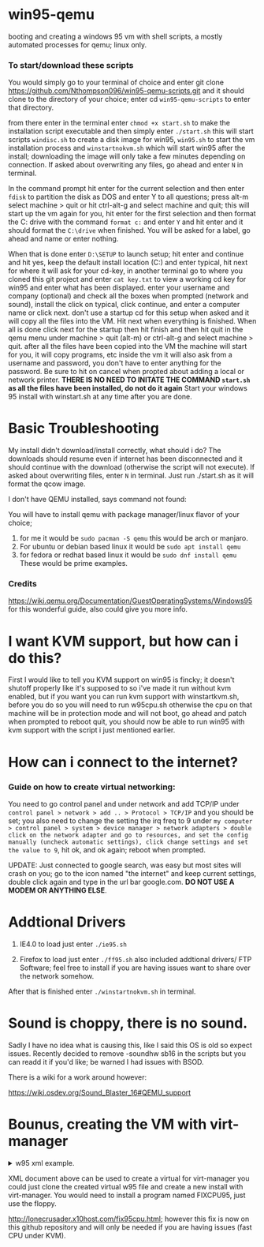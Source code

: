 # win95-qemu
booting and creating a windows 95 vm with shell scripts, a mostly automated processes for qemu; linux only.

### To start/download these scripts

You would simply go to your terminal of choice and enter git clone https://github.com/Nthompson096/win95-qemu-scripts.git and it should clone to the directory of your choice; enter cd `win95-qemu-scripts` to enter that directory. 

from there enter in the terminal enter ```chmod +x start.sh``` to make the installation script executable and then simply enter ``` ./start.sh ``` this will start scripts `windisc.sh` to create a disk image for win95, `win95.sh` to start the vm installation process and `winstartnokvm.sh` which will start win95 after the install; downloading the image will only take a few minutes depending on connection. If asked about overwriting any files, go ahead and enter `N` in terminal.

In the command prompt hit enter for the current selection and then enter `fdisk` to partition the disk as DOS and enter Y to all questions; press alt-m select machine > quit or hit ctrl-alt-g and select machine and quit; this will start up the vm again for you, hit enter for the first selection and then format the C: drive with the command `format c:` and enter `Y` and hit enter and it should format the `C:\drive` when finished. You will be asked for a label, go ahead and name or enter nothing.

When that is done enter `D:\SETUP` to launch setup; hit enter and continue and hit yes, keep the default install location (C:\) and enter typical, hit next for where it will ask for your cd-key, in another terminal go to where you cloned this git project and enter `cat key.txt` to view a working cd key for win95 and enter what has been displayed. enter your username and company (optional) and check all the boxes when prompted (network and sound), install the click on typical, click continue, and enter a computer name or click next. don't use a startup cd for this setup when asked and it will copy all the files into the VM. Hit next when everything is finished. When all is done click next for the startup then hit finish and then hit quit in the qemu menu under machine > quit (alt-m) or ctrl-alt-g and select machine > quit. after all the files have been copied into the VM the machine will start for you, it will copy programs, etc inside the vm it will also ask from a username and password, you don't have to enter anything for the password. Be sure to hit on cancel when propted about adding a local or network printer. **THERE IS NO NEED TO INITATE THE COMMAND `start.sh` as all the files have been installed, do not do it again** Start your windows 95 install with winstart.sh at any time after you are done.

# Basic Troubleshooting

My install didn't download/install correctly, what should i do?
The downloads should resume even if internet has been disconnected and it should continue with the download (otherwise the script will not execute). If asked about overwriting files, enter `N` in terminal. Just run ./start.sh as it will format the qcow image.

I don't have QEMU installed, says command not found:

You will have to install qemu with package manager/linux flavor of your choice; 
1) for me it would be `sudo pacman -S qemu` this would be arch or manjaro.
2) For ubuntu or debian based linux it would be `sudo apt install qemu`
3) for fedora or redhat based linux it would be `sudo dnf install qemu`
These would be prime examples.

### Credits

https://wiki.qemu.org/Documentation/GuestOperatingSystems/Windows95 for this wonderful guide, also could give you more info.


# I want KVM support, but how can i do this?

First I would like to tell you KVM support on win95 is fincky; it doesn't shutoff properly like it's supposed to so i've made it run without kvm enabled, but if you want you can run kvm support with winstartkvm.sh, before you do so you will need to run w95cpu.sh otherwise the cpu on that machine will be in protection mode and will not boot, go ahead and patch when prompted to reboot quit, you should now be able to run win95 with kvm support with the script i just mentioned earlier.

# How can i connect to the internet?

### Guide on how to create virtual networking:
You need to go control panel and under network and add TCP/IP under `control panel > network > add .. > Protocol > TCP/IP` and you should be set; you also need to change the setting the irq freq to 9 under `my computer > control panel > system > device manager > network adapters > double click on the network adapter and go to resources, and set the config manually (uncheck automatic settings), click change settings and set the value to 9`, hit ok, and ok again; reboot when prompted.

UPDATE: Just connected to google search, was easy but most sites will crash on you; go to the icon named "the internet" and keep current settings, double click again and type in the url bar google.com. **DO NOT USE A MODEM OR ANYTHING ELSE**.

# Addtional Drivers 

1) IE4.0
to load just enter `./ie95.sh` 

2) Firefox
to load just enter `./ff95.sh` also included addtional drivers/ FTP Software; feel free to install if you are having issues want to share over the network somehow.

After that is finished enter `./winstartnokvm.sh` in terminal.

# Sound is choppy, there is no sound.

Sadly I have no idea what is causing this, like I said this OS is old so expect issues. Recently decided to remove 
-soundhw sb16 in the scripts but you can readd it if you'd like; be warned I had issues with BSOD.

There is a wiki for a work around however:

https://wiki.osdev.org/Sound_Blaster_16#QEMU_support

# Bounus, creating the VM with virt-manager

  <details><summary>w95 xml example.</summary>
<p>

  ```
<domain type="qemu">
  <name>win95</name>
  <uuid>03661694-395f-40f6-a9e4-8d567e5d987f</uuid>
  <metadata>
    <libosinfo:libosinfo xmlns:libosinfo="http://libosinfo.org/xmlns/libvirt/domain/1.0">
      <libosinfo:os id="http://microsoft.com/win/95"/>
    </libosinfo:libosinfo>
  </metadata>
  <memory unit="KiB">524288</memory>
  <currentMemory unit="KiB">524288</currentMemory>
  <vcpu placement="static">1</vcpu>
  <os>
    <type arch="i686" machine="pc-i440fx-6.2">hvm</type>
    <boot dev="hd"/>
  </os>
  <features>
    <acpi/>
    <apic/>
    <hyperv mode="custom">
      <relaxed state="on"/>
      <vapic state="on"/>
      <spinlocks state="on" retries="8191"/>
    </hyperv>
    <vmport state="off"/>
  </features>
  <cpu mode="host-model" check="partial"/>
  <clock offset="localtime">
    <timer name="rtc" tickpolicy="catchup"/>
    <timer name="pit" tickpolicy="delay"/>
    <timer name="hpet" present="no"/>
    <timer name="hypervclock" present="yes"/>
  </clock>
  <on_poweroff>destroy</on_poweroff>
  <on_reboot>restart</on_reboot>
  <on_crash>destroy</on_crash>
  <pm>
    <suspend-to-mem enabled="no"/>
    <suspend-to-disk enabled="no"/>
  </pm>
  <devices>
    <emulator>/usr/bin/qemu-system-x86_64</emulator>
    <disk type="file" device="disk">
      <driver name="qemu" type="qcow2"/>
      <source file="/home/nicholas/win95-2.5/win95.qcow2"/>
      <target dev="hda" bus="ide"/>
      <address type="drive" controller="0" bus="0" target="0" unit="0"/>
    </disk>
    <controller type="usb" index="0" model="ich9-ehci1">
      <address type="pci" domain="0x0000" bus="0x00" slot="0x04" function="0x7"/>
    </controller>
    <controller type="usb" index="0" model="ich9-uhci1">
      <master startport="0"/>
      <address type="pci" domain="0x0000" bus="0x00" slot="0x04" function="0x0" multifunction="on"/>
    </controller>
    <controller type="usb" index="0" model="ich9-uhci2">
      <master startport="2"/>
      <address type="pci" domain="0x0000" bus="0x00" slot="0x04" function="0x1"/>
    </controller>
    <controller type="usb" index="0" model="ich9-uhci3">
      <master startport="4"/>
      <address type="pci" domain="0x0000" bus="0x00" slot="0x04" function="0x2"/>
    </controller>
    <controller type="pci" index="0" model="pci-root"/>
    <controller type="ide" index="0">
      <address type="pci" domain="0x0000" bus="0x00" slot="0x01" function="0x1"/>
    </controller>
    <controller type="virtio-serial" index="0">
      <address type="pci" domain="0x0000" bus="0x00" slot="0x05" function="0x0"/>
    </controller>
    <interface type="bridge">
      <mac address="52:54:00:d9:59:0e"/>
      <source bridge="bri"/>
      <model type="e1000"/>
      <address type="pci" domain="0x0000" bus="0x00" slot="0x03" function="0x0"/>
    </interface>
    <serial type="pty">
      <target type="isa-serial" port="0">
        <model name="isa-serial"/>
      </target>
    </serial>
    <console type="pty">
      <target type="serial" port="0"/>
    </console>
    <channel type="spicevmc">
      <target type="virtio" name="com.redhat.spice.0"/>
      <address type="virtio-serial" controller="0" bus="0" port="1"/>
    </channel>
    <input type="tablet" bus="usb">
      <address type="usb" bus="0" port="1"/>
    </input>
    <input type="mouse" bus="ps2"/>
    <input type="keyboard" bus="ps2"/>
    <graphics type="spice" autoport="yes">
      <listen type="address"/>
      <image compression="off"/>
    </graphics>
    <sound model="sb16"/>
    <audio id="1" type="spice"/>
    <video>
      <model type="qxl" ram="65536" vram="65536" vgamem="16384" heads="1" primary="yes"/>
      <address type="pci" domain="0x0000" bus="0x00" slot="0x02" function="0x0"/>
    </video>
    <redirdev bus="usb" type="spicevmc">
      <address type="usb" bus="0" port="2"/>
    </redirdev>
    <redirdev bus="usb" type="spicevmc">
      <address type="usb" bus="0" port="3"/>
    </redirdev>
    <memballoon model="virtio">
      <address type="pci" domain="0x0000" bus="0x00" slot="0x06" function="0x0"/>
    </memballoon>
  </devices>
</domain>

```
</p>
</details>


XML document above can be used to create a virtual for virt-manager you could just clone the created virtual w95 file and create a new install with virt-manager. You would need to install a program named FIXCPU95, just use the floppy.

http://lonecrusader.x10host.com/fix95cpu.html; however this fix is now on this github repository and will only be needed if you are having issues (fast CPU under KVM).

